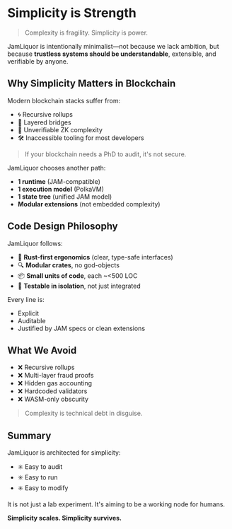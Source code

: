 # Simplicity is Strength

> Complexity is fragility. Simplicity is power.

JamLiquor is intentionally minimalist—not because we lack ambition, but because **trustless systems should be understandable**, extensible, and verifiable by anyone.

## Why Simplicity Matters in Blockchain

Modern blockchain stacks suffer from:
- 🌀 Recursive rollups
- 🧩 Layered bridges
- 🧠 Unverifiable ZK complexity
- 🛠 Inaccessible tooling for most developers

> If your blockchain needs a PhD to audit, it's not secure.

JamLiquor chooses another path:
- **1 runtime** (JAM-compatible)
- **1 execution model** (PolkaVM)
- **1 state tree** (unified JAM model)
- **Modular extensions** (not embedded complexity)

## Code Design Philosophy
JamLiquor follows:
- 🧠 **Rust-first ergonomics** (clear, type-safe interfaces)
- 🔍 **Modular crates**, no god-objects
- 📦 **Small units of code**, each ~<500 LOC
- 🧪 **Testable in isolation**, not just integrated

Every line is:
- Explicit
- Auditable
- Justified by JAM specs or clean extensions

## What We Avoid
- ❌ Recursive rollups
- ❌ Multi-layer fraud proofs
- ❌ Hidden gas accounting
- ❌ Hardcoded validators
- ❌ WASM-only obscurity

> Complexity is technical debt in disguise.

## Summary
JamLiquor is architected for simplicity:
- ✳️ Easy to audit
- ✳️ Easy to run
- ✳️ Easy to modify

It is not just a lab experiment. It's aiming to be a working node for humans.

**Simplicity scales. Simplicity survives.** 